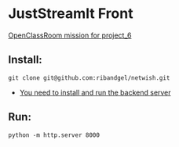 # JustStreamIt Front
[OpenClassRoom mission for project_6](https://openclassrooms.com/fr/paths/322/projects/835/assignment)

## Install:
 
  ```
  git clone git@github.com:ribandgel/netwish.git
 ```
  - [You need to install and run the backend server](https://github.com/OpenClassrooms-Student-Center/OCMovies-API-EN-FR)
 
## Run:
 ```
 python -m http.server 8000
 ```
